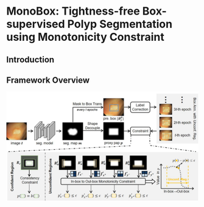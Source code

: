 # MonoBox: Tightness-free Box-supervised Polyp Segmentation using Monotonicity Constraint

## Introduction

## Framework Overview
![](https://github.com/Huster-Hq/MonoBox/blob/main/Figs/framework.jpg)

